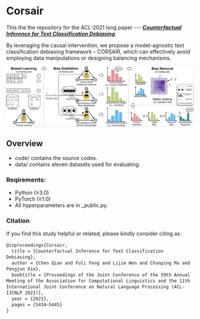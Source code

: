 # Corsair

This the the repository for the ACL-2021 long paper --- [***Counterfactual Inference for Text Classification Debiasing***](https://aclanthology.org/2021.acl-long.422/).

By leveraging the causal intervention, we propose a model-agnostic text classification debiasing framework – CORSAIR, which can effectively avoid employing data manipulations or designing balancing mechanisms.

![RUNOOB 图标](./Framework.png)

## Overview

- code/ 
  contains the source codes.
- data/ 
  contains eleven datasets used for evaluating.

### Reqirements:

* Python (≥3.0)
* PyTorch (≥1.0)
* All hyperparameters are in _public.py.


### Citation

If you find this study helpful or related, please kindly consider citing as:

```
@inproceedings{Corsair,
  title = {Counterfactual Inference for Text Classification Debiasing},
  author = {Chen Qian and Fuli Feng and Lijie Wen and Chunping Ma and Pengjun Xie},
  booktitle = {Proceedings of the Joint Conference of the 59th Annual Meeting of the Association for Computational Linguistics and the 11th International Joint Conference on Natural Language Processing (ACL-IJCNLP 2021)},
  year = {2021},
  pages = {5434–5445}
}
```

